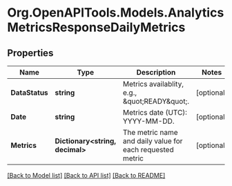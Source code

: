 # Org.OpenAPITools.Models.AnalyticsMetricsResponseDailyMetrics

## Properties

Name | Type | Description | Notes
------------ | ------------- | ------------- | -------------
**DataStatus** | **string** | Metrics availablity, e.g., \&quot;READY\&quot;. | [optional] 
**Date** | **string** | Metrics date (UTC): YYYY-MM-DD. | [optional] 
**Metrics** | **Dictionary&lt;string, decimal&gt;** | The metric name and daily value for each requested metric | [optional] 

[[Back to Model list]](../README.md#documentation-for-models) [[Back to API list]](../README.md#documentation-for-api-endpoints) [[Back to README]](../README.md)

